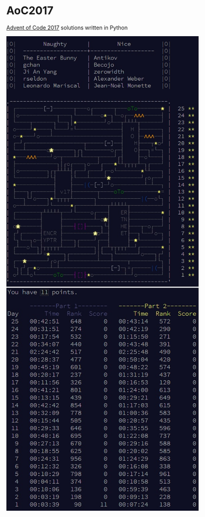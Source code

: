 # AoC2017
[Advent of Code 2017](http://adventofcode.com/2017) solutions written in Python

![printer](/printer.jpg?raw=true)
![stats](/stats.jpg?raw=true)
